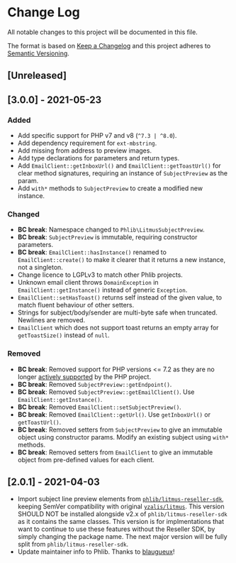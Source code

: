 # Change Log
All notable changes to this project will be documented in this file.

The format is based on [Keep a Changelog](http://keepachangelog.com/)
and this project adheres to [Semantic Versioning](http://semver.org/).

## [Unreleased]

## [3.0.0] - 2021-05-23

### Added
- Add specific support for PHP v7 and v8 (`^7.3 | ^8.0`).
- Add dependency requirement for `ext-mbstring`.
- Add missing from address to preview images.
- Add type declarations for parameters and return types.
- Add `EmailClient::getInboxUrl()` and `EmailClient::getToastUrl()` for clear
  method signatures, requiring an instance of `SubjectPreview` as the param.
- Add `with*` methods to `SubjectPreview` to create a modified new instance.
### Changed
- **BC break**: Namespace changed to `Phlib\LitmusSubjectPreview`.
- **BC break**: `SubjectPreview` is immutable, requiring constructor parameters.
- **BC break**: `EmailClient::hasInstance()` renamed to `EmailClient::create()` 
  to make it clearer that it returns a new instance, not a singleton.
- Change licence to LGPLv3 to match other Phlib projects.
- Unknown email client throws `DomainException` in
  `EmailClient::getInstance()` instead of generic `Exception`.
- `EmailClient::setHasToast()` returns self instead of the given value, to
  match fluent behaviour of other setters.
- Strings for subject/body/sender are multi-byte safe when truncated.
  Newlines are removed.
- `EmailClient` which does not support toast returns an empty array for 
  `getToastSize()` instead of `null`.
### Removed
- **BC break**: Removed support for PHP versions <= 7.2 as they are no longer
  [actively supported](https://php.net/supported-versions.php)
  by the PHP project.
- **BC break**: Removed `SubjectPreview::getEndpoint()`.
- **BC break**: Removed `SubjectPreview::getEmailClient()`.
  Use `EmailClient::getInstance()`.
- **BC break**: Removed `EmailClient::setSubjectPreview()`.
- **BC break**: Removed `EmailClient::getUrl()`.
  Use `getInboxUrl()` or `getToastUrl()`.
- **BC break**: Removed setters from `SubjectPreview` to give an immutable 
  object using constructor params. Modify an existing subject using `with*` 
  methods.
- **BC break**: Removed setters from `EmailClient` to give an immutable object
  from pre-defined values for each client.

## [2.0.1] - 2021-04-03

- Import subject line preview elements from
  [`phlib/litmus-reseller-sdk`](https://github.com/phlib/litmus-reseller-sdk),
  keeping SemVer compatibility with original
  [`yzalis/litmus`](https://packagist.org/packages/yzalis/litmus).
  This version SHOULD NOT be installed alongside v2.x of
  `phlib/litmus-reseller-sdk` as it contains the same classes.
  This version is for implmentations that want to continue to use these
  features without the Reseller SDK, by simply changing the package name.
  The next major version will be fully split from `phlib/litmus-reseller-sdk`.
- Update maintainer info to Phlib.
  Thanks to [blaugueux](https://github.com/blaugueux)!
